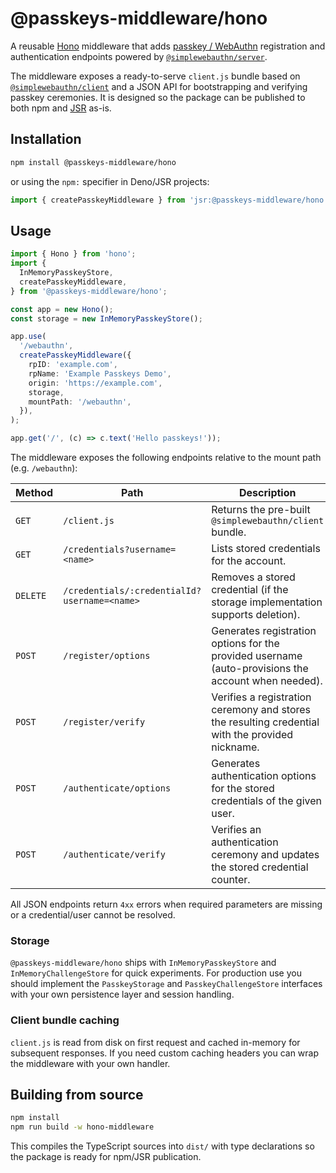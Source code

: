 # @passkeys-middleware/hono

A reusable [Hono](https://hono.dev/) middleware that adds [passkey / WebAuthn](https://passkeys.dev/) registration and authentication endpoints powered by [`@simplewebauthn/server`](https://github.com/MasterKale/SimpleWebAuthn).

The middleware exposes a ready-to-serve `client.js` bundle based on [`@simplewebauthn/client`](https://github.com/MasterKale/SimpleWebAuthn/tree/master/packages/client) and a JSON API for bootstrapping and verifying passkey ceremonies. It is designed so the package can be published to both npm and [JSR](https://jsr.io/) as-is.

## Installation

```bash
npm install @passkeys-middleware/hono
```

or using the `npm:` specifier in Deno/JSR projects:

```ts
import { createPasskeyMiddleware } from 'jsr:@passkeys-middleware/hono';
```

## Usage

```ts
import { Hono } from 'hono';
import {
  InMemoryPasskeyStore,
  createPasskeyMiddleware,
} from '@passkeys-middleware/hono';

const app = new Hono();
const storage = new InMemoryPasskeyStore();

app.use(
  '/webauthn',
  createPasskeyMiddleware({
    rpID: 'example.com',
    rpName: 'Example Passkeys Demo',
    origin: 'https://example.com',
    storage,
    mountPath: '/webauthn',
  }),
);

app.get('/', (c) => c.text('Hello passkeys!'));
```

The middleware exposes the following endpoints relative to the mount path (e.g. `/webauthn`):

| Method | Path | Description |
| ------ | ---- | ----------- |
| `GET` | `/client.js` | Returns the pre-built `@simplewebauthn/client` bundle. |
| `GET` | `/credentials?username=<name>` | Lists stored credentials for the account. |
| `DELETE` | `/credentials/:credentialId?username=<name>` | Removes a stored credential (if the storage implementation supports deletion). |
| `POST` | `/register/options` | Generates registration options for the provided username (auto-provisions the account when needed). |
| `POST` | `/register/verify` | Verifies a registration ceremony and stores the resulting credential with the provided nickname. |
| `POST` | `/authenticate/options` | Generates authentication options for the stored credentials of the given user. |
| `POST` | `/authenticate/verify` | Verifies an authentication ceremony and updates the stored credential counter. |

All JSON endpoints return `4xx` errors when required parameters are missing or a credential/user cannot be resolved.

### Storage

`@passkeys-middleware/hono` ships with `InMemoryPasskeyStore` and `InMemoryChallengeStore` for quick experiments. For production use you should implement the `PasskeyStorage` and `PasskeyChallengeStore` interfaces with your own persistence layer and session handling.

### Client bundle caching

`client.js` is read from disk on first request and cached in-memory for subsequent responses. If you need custom caching headers you can wrap the middleware with your own handler.

## Building from source

```bash
npm install
npm run build -w hono-middleware
```

This compiles the TypeScript sources into `dist/` with type declarations so the package is ready for npm/JSR publication.
